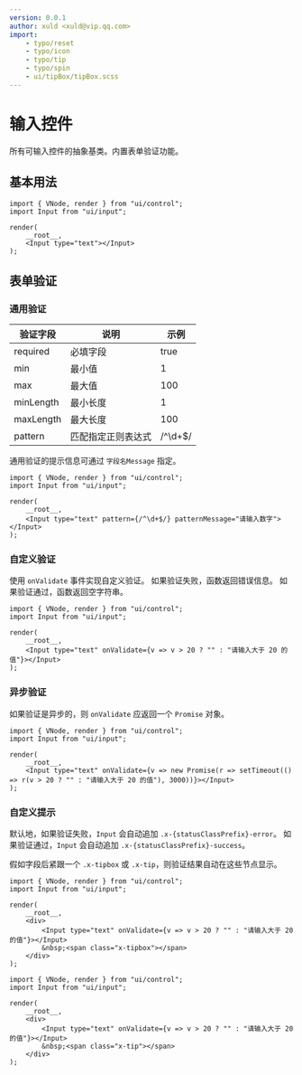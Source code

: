 ```yaml
---
version: 0.0.1
author: xuld <xuld@vip.qq.com>
import:
    - typo/reset
    - typo/icon
    - typo/tip
    - typo/spin
    - ui/tipBox/tipBox.scss
---
```

# 输入控件
所有可输入控件的抽象基类。内置表单验证功能。

## 基本用法
```tsx demo
import { VNode, render } from "ui/control";
import Input from "ui/input";

render(
    __root__,
    <Input type="text"></Input>
);
```

## 表单验证

### 通用验证
| 验证字段 | 说明 | 示例 |
|---------|------|-----|
| required | 必填字段 | true |
| min | 最小值 | 1 |
| max | 最大值 | 100 |
| minLength | 最小长度 | 1 |
| maxLength | 最大长度 | 100 |
| pattern | 匹配指定正则表达式 | /^\d+$/ |

通用验证的提示信息可通过 `字段名Message` 指定。
```tsx demo
import { VNode, render } from "ui/control";
import Input from "ui/input";

render(
    __root__,
    <Input type="text" pattern={/^\d+$/} patternMessage="请输入数字"></Input>
);
```

### 自定义验证
使用 `onValidate` 事件实现自定义验证。
如果验证失败，函数返回错误信息。
如果验证通过，函数返回空字符串。

```tsx demo
import { VNode, render } from "ui/control";
import Input from "ui/input";

render(
    __root__,
    <Input type="text" onValidate={v => v > 20 ? "" : "请输入大于 20 的值"}></Input>
);
```

### 异步验证
如果验证是异步的，则 `onValidate` 应返回一个 `Promise` 对象。

```tsx demo
import { VNode, render } from "ui/control";
import Input from "ui/input";

render(
    __root__,
    <Input type="text" onValidate={v => new Promise(r => setTimeout(() => r(v > 20 ? "" : "请输入大于 20 的值"), 3000))}></Input>
);
```

### 自定义提示
默认地，如果验证失败，`Input` 会自动追加 `.x-{statusClassPrefix}-error`。
如果验证通过，`Input` 会自动追加 `.x-{statusClassPrefix}-success`。

假如字段后紧跟一个 `.x-tipbox` 或 `.x-tip`，则验证结果自动在这些节点显示。

```tsx demo
import { VNode, render } from "ui/control";
import Input from "ui/input";

render(
    __root__,
    <div>
        <Input type="text" onValidate={v => v > 20 ? "" : "请输入大于 20 的值"}></Input>
        &nbsp;<span class="x-tipbox"></span>
    </div>
);
```

```tsx demo
import { VNode, render } from "ui/control";
import Input from "ui/input";

render(
    __root__,
    <div>
        <Input type="text" onValidate={v => v > 20 ? "" : "请输入大于 20 的值"}></Input>
        &nbsp;<span class="x-tip"></span>
    </div>
);
```
